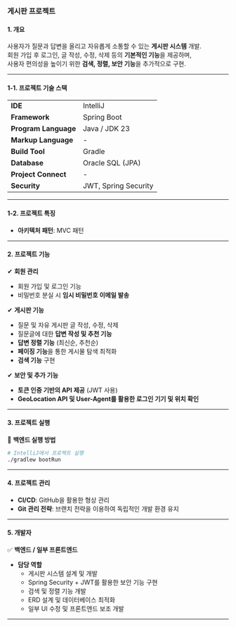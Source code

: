 ### **게시판 프로젝트**  

#### **1. 개요**  
사용자가 질문과 답변을 올리고 자유롭게 소통할 수 있는 **게시판 시스템** 개발.  
회원 가입 후 로그인, 글 작성, 수정, 삭제 등의 **기본적인 기능**을 제공하며,  
사용자 편의성을 높이기 위한 **검색, 정렬, 보안 기능**을 추가적으로 구현.  

---

#### **1-1. 프로젝트 기술 스택**  

|  |  |
|-----------|--------------|
| **IDE** | IntelliJ | VS Code |
| **Framework** | Spring Boot | Thymeleaf |
| **Program Language** | Java / JDK 23 | JavaScript |
| **Markup Language** | - | HTML5 / CSS3 |
| **Build Tool** | Gradle | - |
| **Database** | Oracle SQL (JPA) | - |
| **Project Connect** | - | Rest API |
| **Security** | JWT, Spring Security | - |

---

#### **1-2. 프로젝트 특징**  

- **아키텍처 패턴**: MVC 패턴  

---

#### **2. 프로젝트 기능**  

✔ **회원 관리**  
- 회원 가입 및 로그인 기능  
- 비밀번호 분실 시 **임시 비밀번호 이메일 발송**  

✔ **게시판 기능**  
- 질문 및 자유 게시판 글 작성, 수정, 삭제  
- 질문글에 대한 **답변 작성 및 추천 기능**  
- **답변 정렬 기능** (최신순, 추천순)  
- **페이징 기능**을 통한 게시물 탐색 최적화  
- **검색 기능** 구현  

✔ **보안 및 추가 기능**  
- **토큰 인증 기반의 API 제공** (JWT 사용)  
- **GeoLocation API 및 User-Agent를 활용한 로그인 기기 및 위치 확인**  

---

#### **3. 프로젝트 실행**  

📌 **백엔드 실행 방법**  
```bash
# IntelliJ에서 프로젝트 실행
./gradlew bootRun
```

---

#### **4. 프로젝트 관리**  
- **CI/CD**: GitHub을 활용한 형상 관리  
- **Git 관리 전략**: 브랜치 전략을 이용하여 독립적인 개발 환경 유지  


---

#### **5. 개발자**  
✅ **백엔드 / 일부 프론트엔드**  
- **담당 역할**  
  - 게시판 시스템 설계 및 개발  
  - Spring Security + JWT를 활용한 보안 기능 구현  
  - 검색 및 정렬 기능 개발  
  - ERD 설계 및 데이터베이스 최적화  
  - 일부 UI 수정 및 프론트엔드 보조 개발  

---
